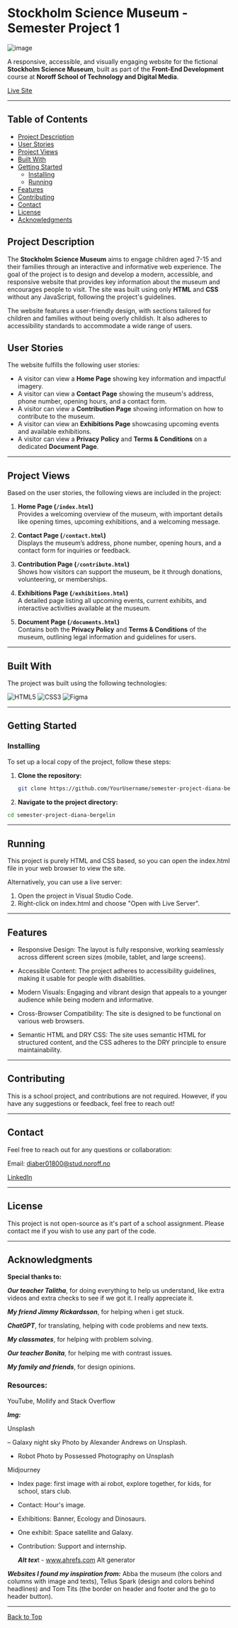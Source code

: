 # Stockholm Science Museum - Semester Project 1

![image](https://github.com/user-attachments/assets/74d1d1ff-9512-4da8-afb6-4bbd45b9834a)

A responsive, accessible, and visually engaging website for the fictional **Stockholm Science Museum**, built as part of the **Front-End Development** course at **Noroff School of Technology and Digital Media**.

[Live Site](https://anaid0616.github.io/semester-project-diana-bergelin/)

---

## Table of Contents
- [Project Description](#project-description)
- [User Stories](#user-stories)
- [Project Views](#project-views)
- [Built With](#built-with)
- [Getting Started](#getting-started)
  - [Installing](#installing)
  - [Running](#running)
- [Features](#features)
- [Contributing](#contributing)
- [Contact](#contact)
- [License](#license)
- [Acknowledgments](#acknowledgments)

## Project Description

The **Stockholm Science Museum** aims to engage children aged 7-15 and their families through an interactive and informative web experience. The goal of the project is to design and develop a modern, accessible, and responsive website that provides key information about the museum and encourages people to visit. The site was built using only **HTML** and **CSS** without any JavaScript, following the project's guidelines.

The website features a user-friendly design, with sections tailored for children and families without being overly childish. It also adheres to accessibility standards to accommodate a wide range of users.

## User Stories

The website fulfills the following user stories:
- A visitor can view a **Home Page** showing key information and impactful imagery.
- A visitor can view a **Contact Page** showing the museum's address, phone number, opening hours, and a contact form.
- A visitor can view a **Contribution Page** showing information on how to contribute to the museum.
- A visitor can view an **Exhibitions Page** showcasing upcoming events and available exhibitions.
- A visitor can view a **Privacy Policy** and **Terms & Conditions** on a dedicated **Document Page**.

---

## Project Views

Based on the user stories, the following views are included in the project:

1. **Home Page (`/index.html`)**  
   Provides a welcoming overview of the museum, with important details like opening times, upcoming exhibitions, and a welcoming message.

2. **Contact Page (`/contact.html`)**  
   Displays the museum’s address, phone number, opening hours, and a contact form for inquiries or feedback.

3. **Contribution Page (`/contribute.html`)**  
   Shows how visitors can support the museum, be it through donations, volunteering, or memberships.

4. **Exhibitions Page (`/exhibitions.html`)**  
   A detailed page listing all upcoming events, current exhibits, and interactive activities available at the museum.

5. **Document Page (`/documents.html`)**  
   Contains both the **Privacy Policy** and **Terms & Conditions** of the museum, outlining legal information and guidelines for users.

---

## Built With

The project was built using the following technologies:

![HTML5](https://img.shields.io/badge/HTML5-E34F26?style=for-the-badge&logo=html5&logoColor=white)
![CSS3](https://img.shields.io/badge/CSS3-1572B6?style=for-the-badge&logo=css3&logoColor=white)
![Figma](https://img.shields.io/badge/Figma-F24E1E?style=for-the-badge&logo=figma&logoColor=white)


---

## Getting Started

### Installing

To set up a local copy of the project, follow these steps:

1. **Clone the repository:**
   ```bash
   git clone https://github.com/YourUsername/semester-project-diana-bergelin.git
   ```
   
2. **Navigate to the project directory:**
```bash
cd semester-project-diana-bergelin
```

--- 
## Running
This project is purely HTML and CSS based, so you can open the index.html file in your web browser to view the site.

Alternatively, you can use a live server:

1. Open the project in Visual Studio Code.
2. Right-click on index.html and choose "Open with Live Server".

---

## Features

- Responsive Design: The layout is fully responsive, working seamlessly across different screen sizes (mobile, tablet, and large screens).
  
- Accessible Content: The project adheres to accessibility guidelines, making it usable for people with disabilities.
  
- Modern Visuals: Engaging and vibrant design that appeals to a younger audience while being modern and informative.
  
- Cross-Browser Compatibility: The site is designed to be functional on various web browsers.
  
- Semantic HTML and DRY CSS: The site uses semantic HTML for structured content, and the CSS adheres to the DRY principle to ensure maintainability.

---

## Contributing
This is a school project, and contributions are not required. However, if you have any suggestions or feedback, feel free to reach out!

---

## Contact
Feel free to reach out for any questions or collaboration:

Email: diaber01800@stud.noroff.no

[LinkedIn](https://www.linkedin.com/in/diana-b-4209a72ba/)


---

## License
This project is not open-source as it's part of a school assignment. Please contact me if you wish to use any part of the code.

---

## Acknowledgments
**Special thanks to:**

***Our teacher Talitha***, for doing everything to help us understand, like extra videos and extra checks to see if we got it. I really appreciate it.

***My friend Jimmy Rickardsson***, for helping when i get stuck.

***ChatGPT***, for translating, helping with code problems and new texts.

***My classmates***, for helping with problem solving.

***Our teacher Bonita***, for helping me with contrast issues.

***My family and friends***, for design opinions.


### Resources:

YouTube, Mollify and Stack Overflow


***Img:***

Unsplash

– Galaxy night sky Photo by Alexander Andrews on Unsplash.
- Robot Photo by Possessed Photography on Unsplash
  
Midjourney
- Index page: first image with ai robot, explore together, for kids, for school, stars club.
- Contact: Hour's image.
- Exhibitions: Banner, Ecology and Dinosaurs.
- One exhibit: Space satellite and Galaxy.
- Contribution: Support and internship.


  ***Alt tex***t - www.ahrefs.com Alt generator


***Websites I found my inspiration from:***
Abba the museum (the colors and columns with image and texts), Tellus Spark (design and colors behind headlines) and Tom Tits (the border on header and footer and the go to header button).

---
[Back to Top](#stockholm-science-museum---semester-project-1)

